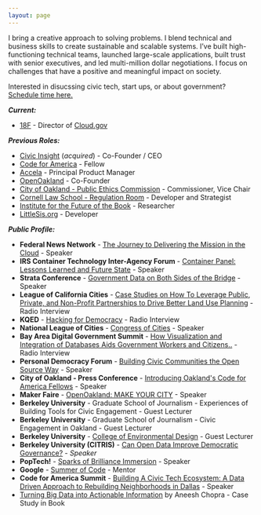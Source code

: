 ```yaml
---
layout: page 
---
```


I bring a creative approach to solving problems. I blend technical and business skills to create sustainable and scalable systems. I’ve built high-functioning technical teams, launched large-scale applications, built trust with senior executives, and led multi-million dollar negotiations. I focus on challenges that have a positive and meaningful impact on society.
 
Interested in disucssing civic tech, start ups, or about government? <a href="https://calendly.com/eddietejeda/30min">Schedule time here.</a>

***Current:***

  - [18F](https://18f.gsa.gov) - Director of [Cloud.gov](https://cloud.gov)

***Previous Roles:***

  - <a href="http://civicinsight.com">Civic Insight</a> (*acquired*) - Co-Founder / CEO
  - <a href="https://www.codeforamerica.org">Code for America</a> - Fellow
  - <a href="http://accela.com">Accela</a> - Principal Product Manager
  - <a href="http://openoakland.org">OpenOakland</a> - Co-Founder 
  - <a href="https://www.oaklandca.gov/boards-commissions/public-ethics-commission">City of Oakland - Public Ethics Commission</a> - Commissioner, Vice Chair
  - <a href="https://web.archive.org/web/20120620221618/http://regulationroom.org/about/">Cornell Law School - Regulation Room</a> - Developer and Strategist
  - <a href="http://futureofthebook.org">Institute for the Future of the Book</a> - Researcher
  - <a href="https://littlesis.org">LittleSis.org</a> - Developer


***Public Profile:***
- **Federal News Network** - [The Journey to Delivering the Mission in the Cloud](https://federalnewsnetwork.com/federal-insights/2019/12/cloud-migration-is-maturing-but-its-far-from-simple/) - Speaker
- **IRS Container Technology Inter-Agency Forum** - <u>Container Panel: Lessons Learned and Future State</u> - Speaker
- **Strata Conference** - <u>Government Data on Both Sides of the Bridge</u> - Speaker
- **League of California Cities** - <u>Case Studies on How To Leverage Public, Private, and Non-Profit Partnerships to Drive Better Land Use Planning</u> - Radio Interview
- **KQED** - [Hacking for Democracy](https://web.archive.org/web/20181005105100/http://ww2.kqed.org/news/2014/09/26/hacking-for-democracy-code-for-america-summit) - Radio Interview
- **National League of Cities** - [Congress of Cities](https://web.archive.org/web/20181005105100/http://www.nlccongressofcities.org/speaker/eddie-tejeda/) - Speaker
- **Bay Area Digital Government Summit** - [How Visualization and Integration of Databases Aids Government Workers and Citizens..](https://web.archive.org/web/20181005105100/http://www.govtech.com/events/Bay-Area-Digital-Government-Summit.html?page=agenda) - Radio Interview
- **Personal Democracy Forum** - <u>Building Civic Communities the Open Source Way</u> - Speaker
- **City of Oakland - Press Conference** - [Introducing Oakland's Code for America Fellows](https://web.archive.org/web/20181005105100/https://www.flickr.com/photos/codeforamerica/sets/72157633005808000/) - Speaker
- **Maker Faire** - [OpenOakland: MAKE YOUR CITY](https://web.archive.org/web/20181005105100/https://www.facebook.com/permalink.php?id=116582681692841&story_fbid=678635802154190) - Speaker
- **Berkeley University** - Graduate School of Journalism - Experiences of Building Tools for Civic Engagement - Guest Lecturer
- **Berkeley University** - Graduate School of Journalism - Civic Engagement in Oakland - Guest Lecturer
- **Berkeley University** - [College of Environmental Design](https://web.archive.org/web/20181005105100/https://bcourses.berkeley.edu/courses/1247349) - Guest Lecturer
- **Berkeley University (CITRIS)** - [Can Open Data Improve Democratic Governance?](https://web.archive.org/web/20181005105100/http://igs.berkeley.edu/events/open-data) - _Speaker_
- **PopTech!** - [Sparks of Brilliance Immersion](https://web.archive.org/web/20181005105100/https://poptech.org/people/eddie_tejeda) - Speaker
- **Google** - <u>Summer of Code</u> - Mentor
- **Code for America Summit** - [Building A Civic Tech Ecosystem: A Data Driven Approach to Rebuilding Neighborhoods in Dallas](https://web.archive.org/web/20181005105100/https://www.youtube.com/watch?v=YGzeGzhggFM&list=UU6VjQY-gIxXGKmjW0LeMGOw) - Speaker
- [Turning Big Data into Actionable Information](http://www.amazon.com/Innovative-State-Technologies-Transform-Government/dp/0802121330) by Aneesh Chopra - Case Study in Book
